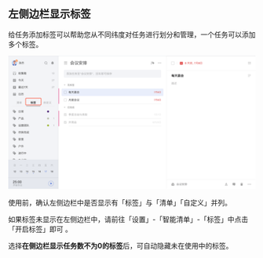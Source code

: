 ## 左侧边栏显示标签

给任务添加标签可以帮助您从不同纬度对任务进行划分和管理，一个任务可以添加多个标签。

![](../../images/web/32.png)

使用前，确认左侧边栏中是否显示有「标签」与「清单」「自定义」并列。

如果标签未显示在左侧边栏中，请前往「设置」-「智能清单」-「标签」中点击「开启标签」即可 。

选择**在侧边栏显示任务数不为0的标签**后，可自动隐藏未在使用中的标签。


